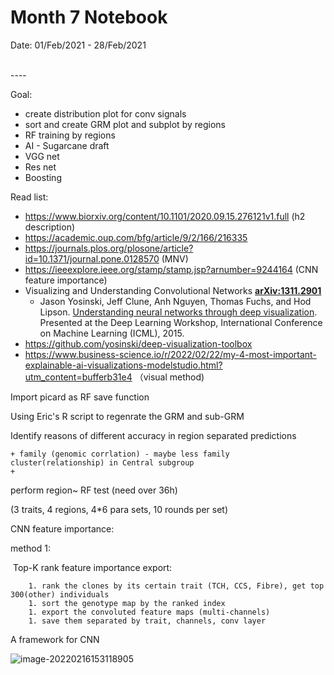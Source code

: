 Month 7 Notebook
====

Date: 01/Feb/2021 - 28/Feb/2021

<br>
----



Goal:

+ create distribution plot for conv signals
+ sort and create GRM plot and subplot by regions
+ RF training by regions
+ AI - Sugarcane draft
+ VGG net
+ Res net
+ Boosting 

Read list:
+ https://www.biorxiv.org/content/10.1101/2020.09.15.276121v1.full (h2 description)
+ https://academic.oup.com/bfg/article/9/2/166/216335
+ https://journals.plos.org/plosone/article?id=10.1371/journal.pone.0128570 (MNV)
+ https://ieeexplore.ieee.org/stamp/stamp.jsp?arnumber=9244164 (CNN feature importance)
+ Visualizing and Understanding Convolutional Networks **[ arXiv:1311.2901](https://arxiv.org/abs/1311.2901)**
  + Jason Yosinski, Jeff Clune, Anh Nguyen, Thomas Fuchs, and Hod Lipson. [Understanding neural networks through deep visualization](http://arxiv.org/abs/1506.06579). Presented at the Deep Learning Workshop, International Conference on Machine Learning (ICML), 2015.
+ https://github.com/yosinski/deep-visualization-toolbox
+ https://www.business-science.io/r/2022/02/22/my-4-most-important-explainable-ai-visualizations-modelstudio.html?utm_content=bufferb31e4 （visual method)

Import picard as RF save function 

Using Eric's R script to regenrate the GRM and sub-GRM

Identify reasons of different accuracy in region separated predictions 

	+ family (genomic corrlation) - maybe less family cluster(relationship) in Central subgroup
	+ 

perform region~ RF test (need over 36h)

(3 traits, 4 regions, 4*6 para sets, 10 rounds per set)



CNN feature importance:

method 1:

​	Top-K rank feature importance export:

		1. rank the clones by its certain trait (TCH, CCS, Fibre), get top 300(other) individuals
		1. sort the genotype map by the ranked index
		1. export the convoluted feature maps (multi-channels)
		1. save them separated by trait, channels, conv layer



A framework for CNN

![image-20220216153118905](C:\Users\pc\AppData\Roaming\Typora\typora-user-images\image-20220216153118905.png)
